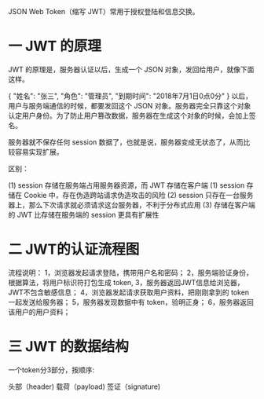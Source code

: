 
JSON Web Token（缩写 JWT）常用于授权登陆和信息交换。
# 一 JWT 的原理
JWT 的原理是，服务器认证以后，生成一个 JSON 对象，发回给用户，就像下面这样。

 {
 "姓名": "张三",
 "角色": "管理员",
 "到期时间": "2018年7月1日0点0分"
 }
以后，用户与服务端通信的时候，都要发回这个 JSON 对象。服务器完全只靠这个对象认定用户身份。为了防止用户篡改数据，服务器在生成这个对象的时候，会加上签名。

服务器就不保存任何 session 数据了，也就是说，服务器变成无状态了，从而比较容易实现扩展。

区别：

 (1) session 存储在服务端占用服务器资源，而 JWT 存储在客户端
 (1) session 存储在 Cookie 中，存在伪造跨站请求伪造攻击的风险
 (2) session 只存在一台服务器上，那么下次请求就必须请求这台服务器，不利于分布式应用
 (3) 存储在客户端的 JWT 比存储在服务端的 session 更具有扩展性
 
 # 二 JWT的认证流程图
 流程说明：
 1，浏览器发起请求登陆，携带用户名和密码；
 2，服务端验证身份，根据算法，将用户标识符打包生成 token,
 3，服务器返回JWT信息给浏览器，JWT不包含敏感信息；
 4，浏览器发起请求获取用户资料，把刚刚拿到的 token一起发送给服务器；
 5，服务器发现数据中有 token，验明正身；
 6，服务器返回该用户的用户资料；

# 三 JWT 的数据结构

一个token分3部分，按顺序:

头部（header)
载荷（payload)
签证（signature)
